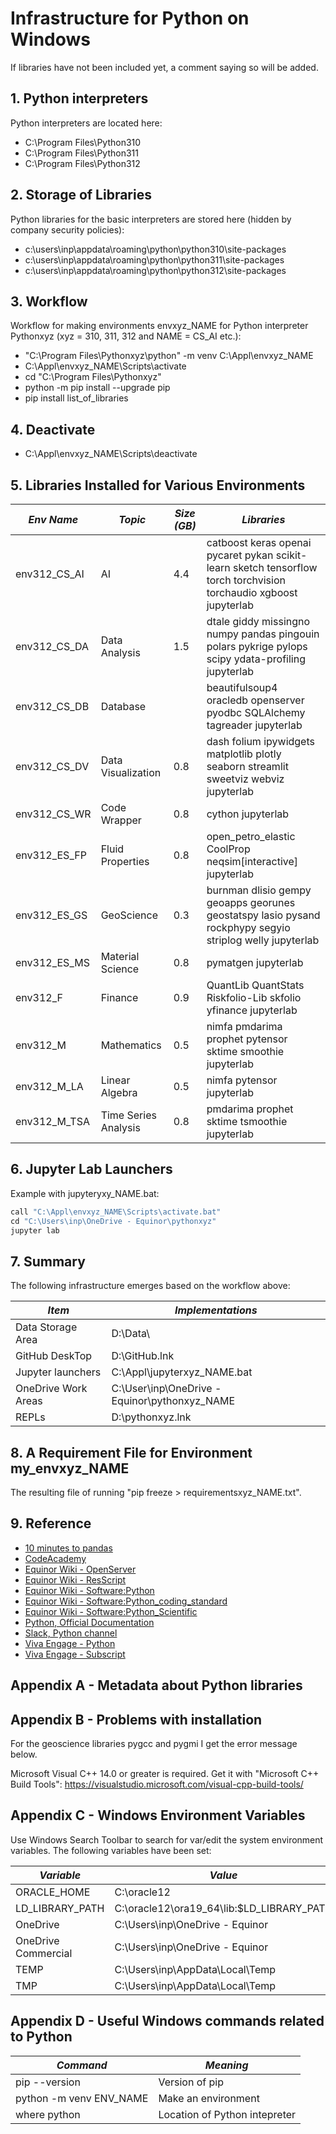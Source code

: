 # Infrastructure for Python on Windows

If libraries have not been included yet, a comment saying so will be added.

## 1. Python interpreters

Python interpreters are located here:
- C:\Program Files\Python310
- C:\Program Files\Python311
- C:\Program Files\Python312

## 2. Storage of Libraries

Python libraries for the basic interpreters are stored here (hidden by company security policies):
- c:\users\inp\appdata\roaming\python\python310\site-packages
- c:\users\inp\appdata\roaming\python\python311\site-packages
- c:\users\inp\appdata\roaming\python\python312\site-packages

## 3. Workflow

Workflow for making environments envxyz_NAME for Python interpreter Pythonxyz (xyz = 310, 311, 312 and NAME = CS_AI etc.):
- "C:\Program Files\Pythonxyz\python" -m venv C:\Appl\envxyz_NAME
- C:\Appl\envxyz_NAME\Scripts\activate
- cd "C:\Program Files\Pythonxyz"
- python -m pip install --upgrade pip
- pip install list_of_libraries

## 4. Deactivate
- C:\Appl\envxyz_NAME\Scripts\deactivate

## 5. Libraries Installed for Various Environments

| *Env Name*   | *Topic*             | *Size (GB)* | *Libraries*                                                                                                        |
| ------------ | ------------------- | ----------- | ------------------------------------------------------------------------------------------------------------------ |
| env312_CS_AI | AI                  | 4.4         | catboost keras openai pycaret pykan scikit-learn sketch tensorflow torch torchvision torchaudio xgboost jupyterlab |
| env312_CS_DA | Data Analysis       | 1.5         | dtale giddy missingno numpy pandas pingouin polars pykrige pylops scipy ydata-profiling jupyterlab                 |
| env312_CS_DB | Database            |             | beautifulsoup4 oracledb openserver pyodbc SQLAlchemy tagreader jupyterlab                                          |
| env312_CS_DV | Data Visualization  | 0.8         | dash folium ipywidgets matplotlib plotly seaborn streamlit sweetviz webviz jupyterlab                              |
| env312_CS_WR | Code Wrapper        | 0.8         | cython jupyterlab                                                                                                  |
| env312_ES_FP | Fluid Properties    | 0.8         | open_petro_elastic CoolProp neqsim[interactive] jupyterlab                                                         |
| env312_ES_GS | GeoScience          | 0.3         | burnman dlisio gempy geoapps georunes geostatspy lasio pysand rockphypy segyio striplog welly jupyterlab           |
| env312_ES_MS | Material Science    | 0.8         | pymatgen jupyterlab                                                                                                |
| env312_F     | Finance             | 0.9         | QuantLib QuantStats Riskfolio-Lib skfolio yfinance jupyterlab                                                      |
| env312_M     | Mathematics         | 0.5         | nimfa pmdarima prophet pytensor sktime smoothie jupyterlab                                                         |
| env312_M_LA  | Linear Algebra      | 0.5         | nimfa pytensor jupyterlab                                                                                          |
| env312_M_TSA |Time Series Analysis | 0.8         | pmdarima prophet sktime tsmoothie jupyterlab                                                                       |

## 6. Jupyter Lab Launchers

Example with jupyteryxy_NAME.bat:
```python
call "C:\Appl\envxyz_NAME\Scripts\activate.bat"
cd "C:\Users\inp\OneDrive - Equinor\pythonxyz"
jupyter lab
```

## 7. Summary

The following infrastructure emerges based on the workflow above:

| *Item*              | *Implementations*                             |
| ------------------- | --------------------------------------------- |
| Data Storage Area   | D:\Data\                                      |
| GitHub DeskTop      | D:\GitHub.lnk                                 |
| Jupyter launchers   | C:\Appl\jupyterxyz_NAME.bat                   |
| OneDrive Work Areas | C:\User\inp\OneDrive - Equinor\pythonxyz_NAME |
| REPLs               | D:\pythonxyz.lnk                              |

## 8. A Requirement File for Environment my_envxyz_NAME

The resulting file of running "pip freeze > requirementsxyz_NAME.txt".

## 9. Reference
- [10 minutes to pandas](https://pandas.pydata.org/pandas-docs/stable/user_guide/10min.html)
- [CodeAcademy](https://www.codecademy.com/)
- [Equinor Wiki - OpenServer](https://wiki.equinor.com/wiki/OpenServer)
- [Equinor Wiki - ResScript](https://wiki.equinor.com/wiki/ResScript)
- [Equinor Wiki - Software:Python](https://wiki.equinor.com/wiki/Software:Python)
- [Equinor Wiki - Software:Python_coding_standard](https://wiki.equinor.com/wiki/Software:Python_coding_standard)
- [Equinor Wiki - Software:Python_Scientific](https://wiki.equinor.com/wiki/Software:Python_Scientific)
- [Python, Official Documentation](https://docs.python.org/)
- [Slack, Python channel](https://app.slack.com/client/T02JL00JU/C68CNC0M7)
- [Viva Engage - Python](https://engage.cloud.microsoft/main/groups/eyJfdHlwZSI6Ikdyb3VwIiwiaWQiOiIxMDE0NDE4MiJ9/all)
- [Viva Engage - Subscript](https://engage.cloud.microsoft/main/org/statoil.com/groups/eyJfdHlwZSI6Ikdyb3VwIiwiaWQiOiI3MjM0NTE3In0/all)

## Appendix A - Metadata about Python libraries

## Appendix B - Problems with installation

For the geoscience libraries pygcc and pygmi I get the error message below.

Microsoft Visual C++ 14.0 or greater is required. Get it with "Microsoft C++ Build Tools": https://visualstudio.microsoft.com/visual-cpp-build-tools/

## Appendix C - Windows Environment Variables

Use Windows Search Toolbar to search for var/edit the system environment variables. The following variables have been set:

| *Variable*          | *Value*                                       |
| ------------------- | --------------------------------------------- |
| ORACLE_HOME         | C:\oracle12                                   |
| LD_LIBRARY_PATH     | C:\oracle12\ora19_64\lib:$LD_LIBRARY_PATH     |
| OneDrive            | C:\Users\inp\OneDrive - Equinor               |
| OneDrive Commercial | C:\Users\inp\OneDrive - Equinor               |
| TEMP                | C:\Users\inp\AppData\Local\Temp               |
| TMP                 | C:\Users\inp\AppData\Local\Temp               |

## Appendix D - Useful Windows commands related to Python

| *Command*               | *Meaning*                        |
| ----------------------- | -------------------------------- |
| pip --version           | Version of pip                   |
| python -m venv ENV_NAME | Make an environment              |
| where python            | Location of Python intepreter    |


